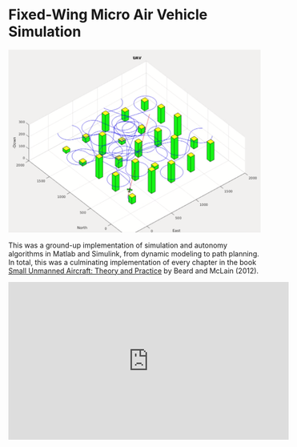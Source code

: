 # Fixed-Wing Micro Air Vehicle Simulation

![](/img/FWSim.png)

This was a ground-up implementation of simulation and autonomy algorithms in Matlab and Simulink, from dynamic modeling to path planning. In total, this was a culminating implementation of every chapter in the book [Small Unmanned Aircraft: Theory and Practice](https://github.com/byu-magicc/mavsim_public) by Beard and McLain (2012).

<iframe width="560" height="315" src="https://www.youtube.com/embed/0BfB8B8sClY" frameborder="0" allow="accelerometer; autoplay; encrypted-media; gyroscope; picture-in-picture" allowfullscreen></iframe>

